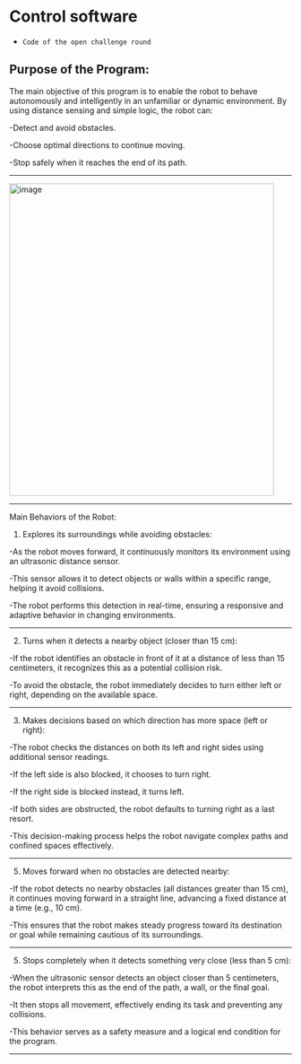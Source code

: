 Control software
====

* `Code of the open challenge round`

Purpose of the Program:
---

The main objective of this program is to enable the robot to behave autonomously and intelligently in an unfamiliar or dynamic environment. By using distance sensing and simple logic, the robot can:

-Detect and avoid obstacles.

-Choose optimal directions to continue moving.

-Stop safely when it reaches the end of its path.

---
<img width="472" height="557" alt="image" src="https://github.com/user-attachments/assets/b06a27ef-0819-404b-901f-0e8c1fd3d1e1" />

---
Main Behaviors of the Robot:

1. Explores its surroundings while avoiding obstacles:

-As the robot moves forward, it continuously monitors its environment using an ultrasonic distance sensor.

-This sensor allows it to detect objects or walls within a specific range, helping it avoid collisions.

-The robot performs this detection in real-time, ensuring a responsive and adaptive behavior in changing environments.

---

2. Turns when it detects a nearby object (closer than 15 cm):

-If the robot identifies an obstacle in front of it at a distance of less than 15 centimeters, it recognizes this as a potential collision risk.

-To avoid the obstacle, the robot immediately decides to turn either left or right, depending on the available space.

---
3. Makes decisions based on which direction has more space (left or right):

-The robot checks the distances on both its left and right sides using additional sensor readings.

-If the left side is also blocked, it chooses to turn right.

-If the right side is blocked instead, it turns left.

-If both sides are obstructed, the robot defaults to turning right as a last resort.

-This decision-making process helps the robot navigate complex paths and confined spaces effectively.

---
5. Moves forward when no obstacles are detected nearby:

-If the robot detects no nearby obstacles (all distances greater than 15 cm), it continues moving forward in a straight line, advancing a fixed distance at a time (e.g., 10 cm).

-This ensures that the robot makes steady progress toward its destination or goal while remaining cautious of its surroundings.

---
5. Stops completely when it detects something very close (less than 5 cm):

-When the ultrasonic sensor detects an object closer than 5 centimeters, the robot interprets this as the end of the path, a wall, or the final goal.

-It then stops all movement, effectively ending its task and preventing any collisions.

-This behavior serves as a safety measure and a logical end condition for the program.

---





